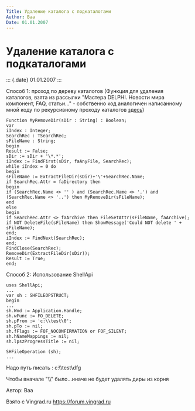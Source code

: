 ```yaml
---
Title: Удаление каталога с подкаталогами
Author: Baa
Date: 01.01.2007
---
```



Удаление каталога с подкаталогами
=================================

::: {.date}
01.01.2007
:::

Способ 1: проход по дереву каталогов (Функция для удаления каталогов,
взята из рассылки \"Мастера DELPHI. Новости мира компонент, FAQ,
статьи\...\" - собственно код аналогичен написанному мной коду по
рекурсивному проходу каталогов [здесь](b81.htm))

    Function MyRemoveDir(sDir : String) : Boolean;
    var
    iIndex : Integer;
    SearchRec : TSearchRec; 
    sFileName : String; 
    begin 
    Result := False; 
    sDir := sDir + '\*.*'; 
    iIndex := FindFirst(sDir, faAnyFile, SearchRec); 
    while iIndex = 0 do 
    begin 
    sFileName := ExtractFileDir(sDir)+'\'+SearchRec.Name; 
    if SearchRec.Attr = faDirectory then 
    begin 
    if (SearchRec.Name <> '' ) and (SearchRec.Name <> '.') and (SearchRec.Name <> '..') then MyRemoveDir(sFileName); 
    end 
    else 
    begin 
    if SearchRec.Attr <> faArchive then FileSetAttr(sFileName, faArchive); 
    if NOT DeleteFile(sFileName) then ShowMessage('Could NOT delete ' + sFileName); 
    end; 
    iIndex := FindNext(SearchRec); 
    end; 
    FindClose(SearchRec); 
    RemoveDir(ExtractFileDir(sDir)); 
    Result := True; 
    end;

Способ 2: Использование ShellApi

    uses ShellApi;
    ...
    var sh : SHFILEOPSTRUCT;
    begin
    ...
    sh.Wnd := Application.Handle;
    sh.wFunc := FO_DELETE;
    sh.pFrom := 'c:\\test\0';
    sh.pTo := nil;
    sh.fFlags := FOF_NOCONFIRMATION or FOF_SILENT;
    sh.hNameMappings := nil;
    sh.lpszProgressTitle := nil;
     
    SHFileOperation (sh);
    ... 
     

Надо путь писать : c:\\\\test\\dfg

Чтобы вначале \"\\\\\" было\...иначе не будет удалять диры из корня

Автор: Baa

Взято с Vingrad.ru <https://forum.vingrad.ru>
